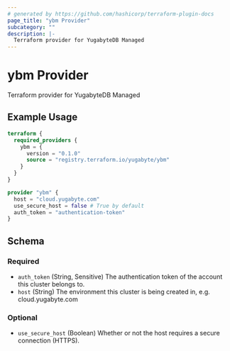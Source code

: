 ```yaml
---
# generated by https://github.com/hashicorp/terraform-plugin-docs
page_title: "ybm Provider"
subcategory: ""
description: |-
  Terraform provider for YugabyteDB Managed
---
```


# ybm Provider

Terraform provider for YugabyteDB Managed

## Example Usage

```terraform
terraform {
  required_providers {
    ybm = {
      version = "0.1.0"
      source = "registry.terraform.io/yugabyte/ybm"
    }
  }
}

provider "ybm" {
  host = "cloud.yugabyte.com"
  use_secure_host = false # True by default
  auth_token = "authentication-token"
}
```

<!-- schema generated by tfplugindocs -->
## Schema

### Required

- `auth_token` (String, Sensitive) The authentication token of the account this cluster belongs to.
- `host` (String) The environment this cluster is being created in, e.g. cloud.yugabyte.com

### Optional

- `use_secure_host` (Boolean) Whether or not the host requires a secure connection (HTTPS).
